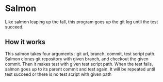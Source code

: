 # Salmon

Like salmon leaping up the fall, this program goes up the git log until the test succeed.

## How it works

This salmon takes four arguments : git url, branch, commit, test script path. Salmon clones git repository with given branch, and checkout the given commit. Then it makes test with given test script path. When the test fails, salmon goes up to its parent commit and test again. It will be repeated until test succeed or there is no test script with given path